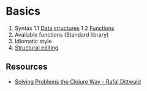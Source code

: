 # Basics

1. Syntax
   1.1 [Data structures](/clj/basics/data-structures.clj)
   1.2 [Functions](/clj/basics/functions.clj)
2. Available functions (Standard library)
3. Idiomatic style
4. [Structural editing](/STRUCTURAL-EDITING.md)

## Resources

- [Solving Problems the Clojure Way - Rafal Dittwald](https://youtu.be/vK1DazRK_a0?t=229)
